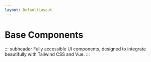 ```yaml
---
layout: DefaultLayout
---
```


<FigmaLink />

<iconify-icon icon="logos:vue" class="mt-12 mb-6" height="48" />

# Base Components

::: subheader
Fully accessible UI components, designed to integrate beautifully with Tailwind CSS and Vue.
:::


<ComponentList framework="vue" type="components" hide-description />